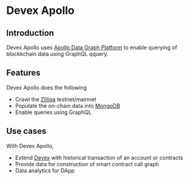 # Devex Apollo

## Introduction

Devex Apollo uses [Apollo Data Graph Platform](https://www.apollographql.com/) to enable querying of blockkchain data using GraphQL qquery.

## Features

Devex Apollo does the following

- Crawl the [Zilliqa](https://www.zilliqa.com/) testnet/mainnet
- Populate the on-chain data into [MongoDB](https://www.mongodb.com/)
- Enable queries using GraphQL

## Use cases

With Devex Apollo,

- Extend [Devex](https://devex.zilliqa.com/?network=https%3A%2F%2Fapi.zilliqa.com) with historical transaction of an account or contracts
- Provide data for construction of smart contract call graph
- Data analytics for DApp
